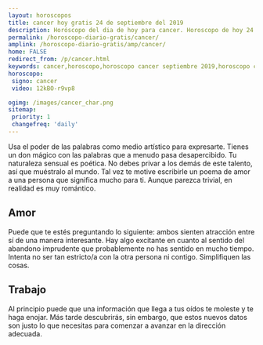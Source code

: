 ```yaml
---
layout: horoscopos
title: cancer hoy gratis 24 de septiembre del 2019 
description: Horóscopo del dia de hoy para cancer. Horoscopo de hoy 24 de septiembre del 2019. Las predicciones de amor, trabajo, vida personal gratis.
permalink: /horoscopo-diario-gratis/cancer/
amplink: /horoscopo-diario-gratis/amp/cancer/
home: FALSE
redirect_from: /p/cancer.html
keywords: cancer,horoscopo,horoscopo cancer septiembre 2019,horoscopo cancer hoy,tarot cancer septiembre 2019,horoscopo cancer,tarot cancer hoy,horoscopo de hoy,horoscopo diario,tarot del amor,horoscopo de hoy cancer,horoscopo diario del tarot, Horoscopo de hoy cancer 24 de septiembre del 2019,horóscopo del día,signos zodiacales 2019, el horoscopo de hoy
horoscopo:
 signo: cancer
 video: 12kBO-r9vp8

ogimg: /images/cancer_char.png
sitemap:
 priority: 1
 changefreq: 'daily'
---
```



Usa el poder de las palabras como medio artístico para expresarte. Tienes un don mágico con las palabras que a menudo pasa desapercibido. Tu naturaleza sensual es poética. No debes privar a los demás de este talento, así que muéstralo al mundo. Tal vez te motive escribirle un poema de amor a una persona que significa mucho para ti. Aunque parezca trivial, en realidad es muy romántico.

## Amor

Puede que te estés preguntando lo siguiente: ambos sienten atracción entre sí de una manera interesante. Hay algo excitante en cuanto al sentido del abandono imprudente que probablemente no has sentido en mucho tiempo. Intenta no ser tan estricto/a con la otra persona ni contigo. Simplifiquen las cosas.

## Trabajo

Al principio puede que una información que llega a tus oídos te moleste y te haga enojar. Más tarde descubrirás, sin embargo, que estos nuevos datos son justo lo que necesitas para comenzar a avanzar en la dirección adecuada.